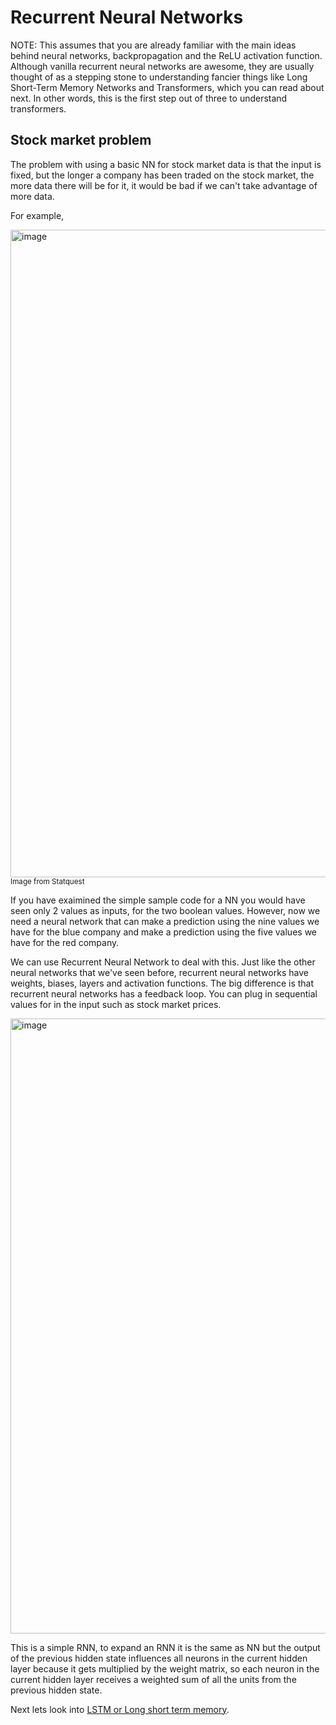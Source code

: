 # Recurrent Neural Networks

NOTE: This assumes that you are already familiar with the main ideas behind neural networks, backpropagation and the ReLU activation function.  Although vanilla recurrent neural networks are awesome, they are usually thought of as a stepping stone to understanding fancier things like Long Short-Term Memory Networks and Transformers, which you can read about next. In other words, this is the first step out of three to understand transformers. 

## Stock market problem

The problem with using a basic NN for stock market data is that the input is fixed, but the longer a company has been traded on the stock market, the more data there will be for it, it would be bad if we can't take advantage of more data. 

For example, 

<img width="1036" alt="image" src="https://github.com/user-attachments/assets/06c7f6b7-af54-4dd7-9f06-9a34b36a1bab">
<sup>Image from Statquest </sup>

If you have exaimined the simple sample code for a NN you would have seen only 2 values as inputs, for the two boolean values. However, now we need a neural network that can make a prediction using the nine values we have for the blue company and make a prediction using the five values we have for the red company.

We can use Recurrent Neural Network to deal with this. Just like the other neural networks that we've seen before, recurrent neural networks have weights, biases, layers and activation functions. The big difference is that recurrent neural networks has a feedback loop. You can plug in sequential values for in the input such as stock market prices.

<img width="984" alt="image" src="https://github.com/user-attachments/assets/52f844b5-4b71-4e64-8521-67f044610c1d">

This is a simple RNN, to expand an RNN it is the same as NN but the output of the previous hidden state influences all neurons in the current hidden layer because it gets multiplied by the weight matrix, so each neuron in the current hidden layer receives a weighted sum of all the units from the previous hidden state.

Next lets look into [LSTM or Long short term memory](https://github.com/623637719/The-Democratization-of-AI/tree/main/2.Deep%20learning/LSTM).
